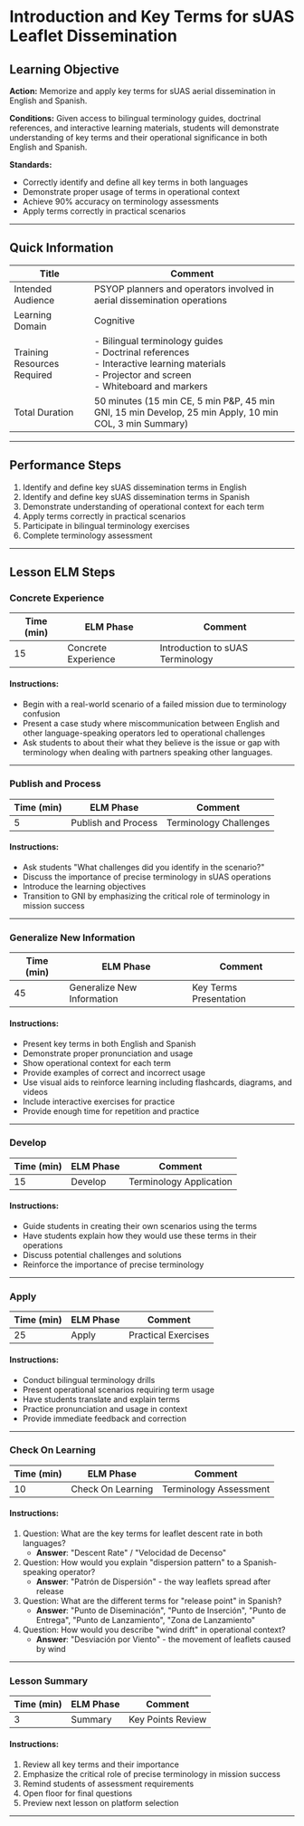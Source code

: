 # Introduction and Key Terms for sUAS Leaflet Dissemination
## Learning Objective
**Action:** Memorize and apply key terms for sUAS aerial dissemination in English and Spanish.

**Conditions:** 
Given access to bilingual terminology guides, doctrinal references, and interactive learning materials, students will demonstrate understanding of key terms and their operational significance in both English and Spanish.

**Standards:** 
- Correctly identify and define all key terms in both languages
- Demonstrate proper usage of terms in operational context
- Achieve 90% accuracy on terminology assessments
- Apply terms correctly in practical scenarios

---

## Quick Information
| Title                       | Comment                          |
| --------------------------- | -------------------------------- |
| Intended Audience           | PSYOP planners and operators involved in aerial dissemination operations |
| Learning Domain             | Cognitive                        |
| Training Resources Required | - Bilingual terminology guides<br>- Doctrinal references<br>- Interactive learning materials<br>- Projector and screen<br>- Whiteboard and markers |
| Total Duration              | 50 minutes (15 min CE, 5 min P&P, 45 min GNI, 15 min Develop, 25 min Apply, 10 min COL, 3 min Summary) |

---

## Performance Steps
1. Identify and define key sUAS dissemination terms in English
2. Identify and define key sUAS dissemination terms in Spanish
3. Demonstrate understanding of operational context for each term
4. Apply terms correctly in practical scenarios
5. Participate in bilingual terminology exercises
6. Complete terminology assessment

---

## Lesson ELM Steps

### Concrete Experience
| Time (min) | ELM Phase            | Comment                     |
| ---------- | -------------------- | --------------------------- |
| 15         | Concrete Experience  | Introduction to sUAS Terminology |

#### Instructions:
- Begin with a real-world scenario of a failed mission due to terminology confusion 
- Present a case study where miscommunication between English and other language-speaking operators led to operational challenges
- Ask students to about their what they believe is the issue or gap with terminology when dealing with partners speaking other languages. 

---

### Publish and Process
| Time (min) | ELM Phase            | Comment                     |
| ---------- | -------------------- | --------------------------- |
| 5          | Publish and Process  | Terminology Challenges |

#### Instructions:
- Ask students "What challenges did you identify in the scenario?"
- Discuss the importance of precise terminology in sUAS operations
- Introduce the learning objectives
- Transition to GNI by emphasizing the critical role of terminology in mission success

---

### Generalize New Information
| Time (min) | ELM Phase            | Comment                     |
| ---------- | -------------------- | --------------------------- |
| 45         | Generalize New Information | Key Terms Presentation |

#### Instructions:
- Present key terms in both English and Spanish
- Demonstrate proper pronunciation and usage
- Show operational context for each term
- Provide examples of correct and incorrect usage
- Use visual aids to reinforce learning including flashcards, diagrams, and videos
- Include interactive exercises for practice
- Provide enough time for repetition and practice

---

### Develop
| Time (min) | ELM Phase            | Comment                     |
| ---------- | -------------------- | --------------------------- |
| 15         | Develop              | Terminology Application |

#### Instructions:
- Guide students in creating their own scenarios using the terms
- Have students explain how they would use these terms in their operations
- Discuss potential challenges and solutions
- Reinforce the importance of precise terminology

---

### Apply
| Time (min) | ELM Phase            | Comment                     |
| ---------- | -------------------- | --------------------------- |
| 25         | Apply                | Practical Exercises |

#### Instructions:
- Conduct bilingual terminology drills
- Present operational scenarios requiring term usage
- Have students translate and explain terms
- Practice pronunciation and usage in context
- Provide immediate feedback and correction

---

### Check On Learning
| Time (min) | ELM Phase            | Comment                     |
| ---------- | -------------------- | --------------------------- |
| 10         | Check On Learning    | Terminology Assessment |

#### Instructions:
1. Question: What are the key terms for leaflet descent rate in both languages?
    - **Answer**: "Descent Rate" / "Velocidad de Decenso"
2. Question: How would you explain "dispersion pattern" to a Spanish-speaking operator?
    - **Answer**: "Patrón de Dispersión" - the way leaflets spread after release
3. Question: What are the different terms for "release point" in Spanish?
    - **Answer**: "Punto de Diseminación", "Punto de Inserción", "Punto de Entrega", "Punto de Lanzamiento", "Zona de Lanzamiento"
4. Question: How would you describe "wind drift" in operational context?
    - **Answer**: "Desviación por Viento" - the movement of leaflets caused by wind

---

### Lesson Summary
| Time (min) | ELM Phase            | Comment                     |
| ---------- | -------------------- | --------------------------- |
| 3          | Summary              | Key Points Review |

#### Instructions:
1. Review all key terms and their importance
2. Emphasize the critical role of precise terminology in mission success
3. Remind students of assessment requirements
4. Open floor for final questions
5. Preview next lesson on platform selection

---
